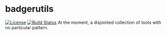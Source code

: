 # badgerutils
[![License](https://img.shields.io/badge/License-Apache%202.0-blue.svg)](https://opensource.org/licenses/Apache-2.0)
[![Build Status](https://travis-ci.org/badgerwithagun/badgerutils.svg?branch=master)](https://travis-ci.org/badgerwithagun/badgerutils)
At the moment, a disjointed collection of tools with no particular pattern.
